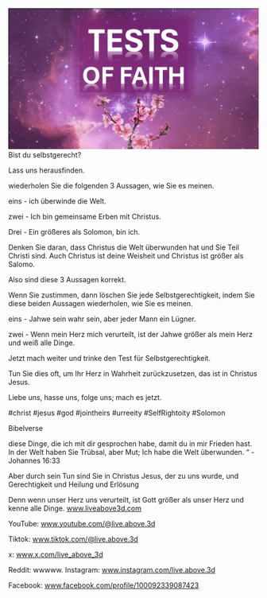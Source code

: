![Video cover image](../cover.jpeg)
Bist du selbstgerecht?

Lass uns herausfinden.

wiederholen Sie die folgenden 3 Aussagen, wie Sie es meinen.

eins - ich überwinde die Welt.

zwei - Ich bin gemeinsame Erben mit Christus.

Drei - Ein größeres als Solomon, bin ich.

Denken Sie daran, dass Christus die Welt überwunden hat und Sie Teil Christi sind. Auch Christus ist deine Weisheit und Christus ist größer als Salomo.

Also sind diese 3 Aussagen korrekt.

Wenn Sie zustimmen, dann löschen Sie jede Selbstgerechtigkeit, indem Sie diese beiden Aussagen wiederholen, wie Sie es meinen.

eins - Jahwe sein wahr sein, aber jeder Mann ein Lügner.

zwei - Wenn mein Herz mich verurteilt, ist der Jahwe größer als mein Herz und weiß alle Dinge.

Jetzt mach weiter und trinke den Test für Selbstgerechtigkeit.

Tun Sie dies oft, um Ihr Herz in Wahrheit zurückzusetzen, das ist in Christus Jesus.

Liebe uns, hasse uns, folge uns; mach es jetzt.

#christ #jesus #god #jointheirs #urreeity #SelfRightoity #Solomon

Bibelverse

diese Dinge, die ich mit dir gesprochen habe, damit du in mir Frieden hast. In der Welt haben Sie Trübsal, aber Mut; Ich habe die Welt überwunden. “ - Johannes 16:33


Aber durch sein Tun sind Sie in Christus Jesus, der zu uns wurde, und Gerechtigkeit und Heilung und Erlösung


Denn wenn unser Herz uns verurteilt, ist Gott größer als unser Herz und kenne alle Dinge. www.liveabove3d.com

YouTube: www.youtube.com/@live.above.3d

Tiktok: www.tiktok.com/@live.above.3d

x: www.x.com/live_above_3d

Reddit: wwwww. Instagram: www.instagram.com/live.above.3d


Facebook: www.facebook.com/profile/100092339087423











